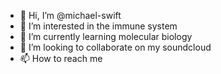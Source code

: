 - 👋 Hi, I’m @michael-swift
- 👀 I’m interested in the immune system
- 🌱 I’m currently learning molecular biology
- 💞️ I’m looking to collaborate on my soundcloud
- 📫 How to reach me

<!---
michael-swift/michael-swift is a ✨ special ✨ repository because its `README.md` (this file) appears on your GitHub profile.
You can click the Preview link to take a look at your changes.
--->
